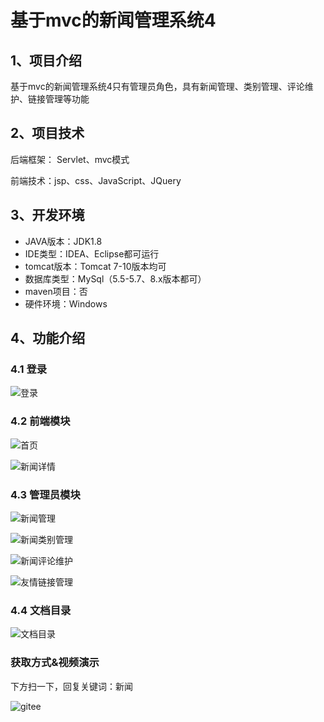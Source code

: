 
# 基于mvc的新闻管理系统4

## 1、项目介绍

基于mvc的新闻管理系统4只有管理员角色，具有新闻管理、类别管理、评论维护、链接管理等功能


## 2、项目技术

后端框架： Servlet、mvc模式

前端技术：jsp、css、JavaScript、JQuery

## 3、开发环境

- JAVA版本：JDK1.8
- IDE类型：IDEA、Eclipse都可运行
- tomcat版本：Tomcat 7-10版本均可
- 数据库类型：MySql（5.5-5.7、8.x版本都可） 
- maven项目：否
- 硬件环境：Windows


## 4、功能介绍

### 4.1 登录

![登录](https://img-blog.csdnimg.cn/img_convert/ab971f031946c2837321e7ef3f7c4ff2.jpeg)

### 4.2 前端模块

![首页](https://img-blog.csdnimg.cn/img_convert/72a7a110f6052325e42a4c21f837461e.jpeg)

![新闻详情](https://img-blog.csdnimg.cn/img_convert/c56d48de39cb19f2197f925845c11d10.jpeg)

### 4.3 管理员模块

![新闻管理](https://img-blog.csdnimg.cn/img_convert/2a4f09c5e0ff2a14b91dc44193409a56.jpeg)

![新闻类别管理](https://img-blog.csdnimg.cn/img_convert/269636a24e0485509e359c703ae365b4.jpeg)

![新闻评论维护](https://img-blog.csdnimg.cn/img_convert/98a0c260373763c43fc8976a0b2941d8.jpeg)

![友情链接管理](https://img-blog.csdnimg.cn/img_convert/99e214e7c5d878f6b9275398b8c2b35d.jpeg)

### 4.4 文档目录

![文档目录](https://img-blog.csdnimg.cn/img_convert/130ddb5f0a2eb7f700a5cd66b96bb08c.jpeg)


### 获取方式&视频演示

下方扫一下，回复关键词：新闻

![gitee](https://img-blog.csdnimg.cn/img_convert/8b1aeb55260a1e4399963b4f4a400dfe.png)




